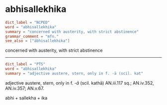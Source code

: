 # abhisallekhika

``` toml
dict_label = "NCPED"
word = "abhisallekhika"
summary = "concerned with austerity, with strict abstinence"
grammar_comment = "mfn."
see_also = ["ābhisallekhika"]
```

concerned with austerity, with strict abstinence

--------------------

``` toml
dict_label = "PTS"
word = "abhisallekhika"
summary = "adjective austere, stern, only in f. -ā (scil. kat"
```

adjective austere, stern, only in f. *\-ā* (scil. kathā) AN.iii.117 sq.; AN.iv.352, AN.iv.357; AN.v.67.

abhi \+ sallekha \+ ika

